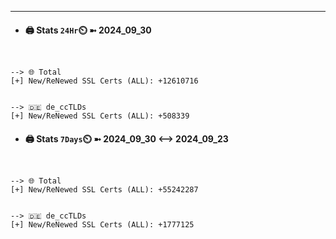 

---
- #### 🖨️ **Stats** `24Hr`⏲️ ➼ 2024_09_30
```console


--> 🌐 Total
[+] New/ReNewed SSL Certs (ALL): +12610716


--> 🇩🇪 de_ccTLDs
[+] New/ReNewed SSL Certs (ALL): +508339

```

- #### 🖨️ **Stats** `7Days`⏲️ ➼ 2024_09_30 <--> 2024_09_23
```console


--> 🌐 Total
[+] New/ReNewed SSL Certs (ALL): +55242287


--> 🇩🇪 de_ccTLDs
[+] New/ReNewed SSL Certs (ALL): +1777125

```

